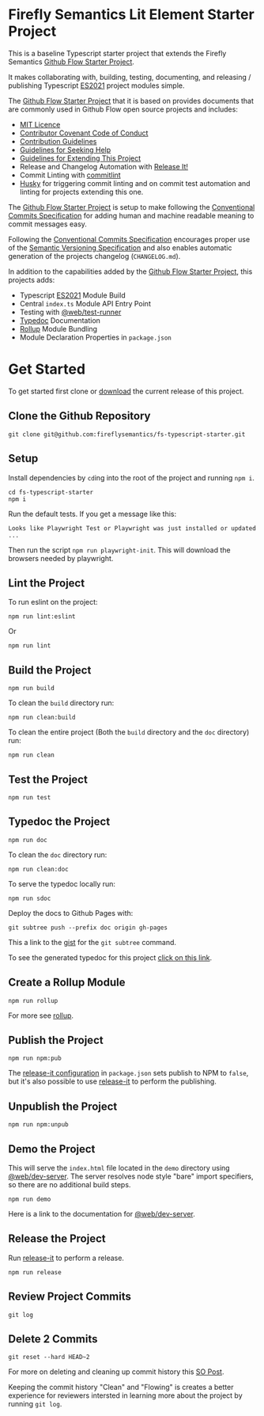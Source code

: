 # Firefly Semantics Lit Element Starter Project

This is a baseline Typescript starter project that extends the Firefly Semantics [Github Flow Starter Project][fs-github-flow].

It makes collaborating with, building, testing, documenting,
and releasing / publishing Typescript [ES2021][es2021] project modules simple.

The [Github Flow Starter Project][fs-github-flow]
that it is based on provides documents that are commonly
used in Github Flow open source projects and includes:

- [MIT Licence](./LICENSE)
- [Contributor Covenant Code of Conduct][conduct]
- [Contribution Guidelines][contributing]
- [Guidelines for Seeking Help][questions]
- [Guidelines for Extending This Project][extension]
- Release and Changelog Automation with [Release It!](https://github.com/release-it/release-it)
- Commit Linting with [commitlint](https://github.com/conventional-changelog/commitlint)
- [Husky](https://www.npmjs.com/package/husky) for triggering commit linting and on commit test automation and linting for projects extending this one.

The [Github Flow Starter Project][fs-github-flow] is setup to make following the [Conventional Commits Specification][conventional-commits] for adding human and machine readable meaning to commit messages easy.

Following the [Conventional Commits Specification][conventional-commits] encourages proper use of the [Semantic Versioning Specification](https://semver.org/) and also enables automatic generation of the projects changelog (`CHANGELOG.md`).

In addition to the capabilities added by the [Github Flow Starter Project][fs-github-flow], this projects adds:

- Typescript [ES2021] Module Build
- Central `index.ts` Module API Entry Point
- Testing with [@web/test-runner][wtr]
- [Typedoc][typedoc] Documentation
- [Rollup](https://rollupjs.org/) Module Bundling
- Module Declaration Properties in `package.json`

# Get Started

To get started first clone or [download](https://github.com/fireflysemantics/fs-typescript-starter/archive/refs/tags/1.2.0.zip) the current release of this project.

## Clone the Github Repository

```
git clone git@github.com:fireflysemantics/fs-typescript-starter.git
```

## Setup

Install dependencies by `cd`ing into the root
of the project and running `npm i`.

```
cd fs-typescript-starter
npm i
```

Run the default tests. If you get a message like this:

```
Looks like Playwright Test or Playwright was just installed or updated ...
```

Then run the script `npm run playwright-init`. This will download the browsers needed by playwright.

## Lint the Project

To run eslint on the project:

```
npm run lint:eslint
```

Or

```
npm run lint
```

## Build the Project

```
npm run build
```

To clean the `build` directory run:

```
npm run clean:build
```

To clean the entire project (Both the `build` directory and the `doc` directory) run:

```
npm run clean
```

## Test the Project

```
npm run test
```

## Typedoc the Project

```
npm run doc
```

To clean the `doc` directory run:

```
npm run clean:doc
```

To serve the typedoc locally run:

```
npm run sdoc
```

Deploy the docs to Github Pages with:

```
git subtree push --prefix doc origin gh-pages
```

This a link to the [gist](https://gist.github.com/cobyism/4730490) for the `git subtree` command.

To see the generated typedoc for this project [click on this link](https://fireflysemantics.github.io/fs-typescript-starter/).

## Create a Rollup Module

```
npm run rollup
```

For more see [rollup][rollup].

## Publish the Project

```
npm run npm:pub
```

The [release-it configuration](https://github.com/release-it/release-it/blob/main/docs/npm.md) in `package.json` sets
publish to NPM to `false`, but it's also possible to use [release-it][rl] to perform the publishing.

## Unpublish the Project

```
npm run npm:unpub
```

## Demo the Project

This will serve the `index.html` file located in the `demo`
directory using [@web/dev-server][server]. The server resolves
node style "bare" import specifiers, so there are no additional
build steps.

```
npm run demo
```

Here is a link to the documentation for [@web/dev-server][server-docs].

## Release the Project

Run [release-it][rl] to perform a release.

```
npm run release
```

## Review Project Commits

```
git log
```

## Delete 2 Commits

```
git reset --hard HEAD~2
```

For more on deleting and cleaning up commit history this [SO Post][so].

Keeping the commit history "Clean" and "Flowing" is creates a better
experience for reviewers intersted in learning more about the project
by running `git log`.

[fs-github-flow]: https://github.com/fireflysemantics/fs-github-flow-docs-starter
[conduct]: .github/CODE_OF_CONDUCT.md
[commit]: .github/COMMIT_GUIDELINES.md
[contributing]: .github/CONTRIBUTING.md
[extension]: .github/PROJECT_EXTENSION.md
[questions]: .github/QUESTIONS.md
[conventional-commits]: https://www.conventionalcommits.org/en/v1.0.0/
[es2021]: https://tc39.es/ecma262/2021/
[wtr]: https://www.npmjs.com/package/@web/test-runner
[typedoc]: https://typedoc.org/
[rollup]: https://rollupjs.org/
[rl]: https://github.com/release-it/release-it/tree/main
[so]: https://stackoverflow.com/questions/10153486/how-to-delete-the-last-n-commits-on-github-and-locally
[server]: https://www.npmjs.com/package/@web/dev-server
[server-docs]: https://modern-web.dev/docs/dev-server/overview/
